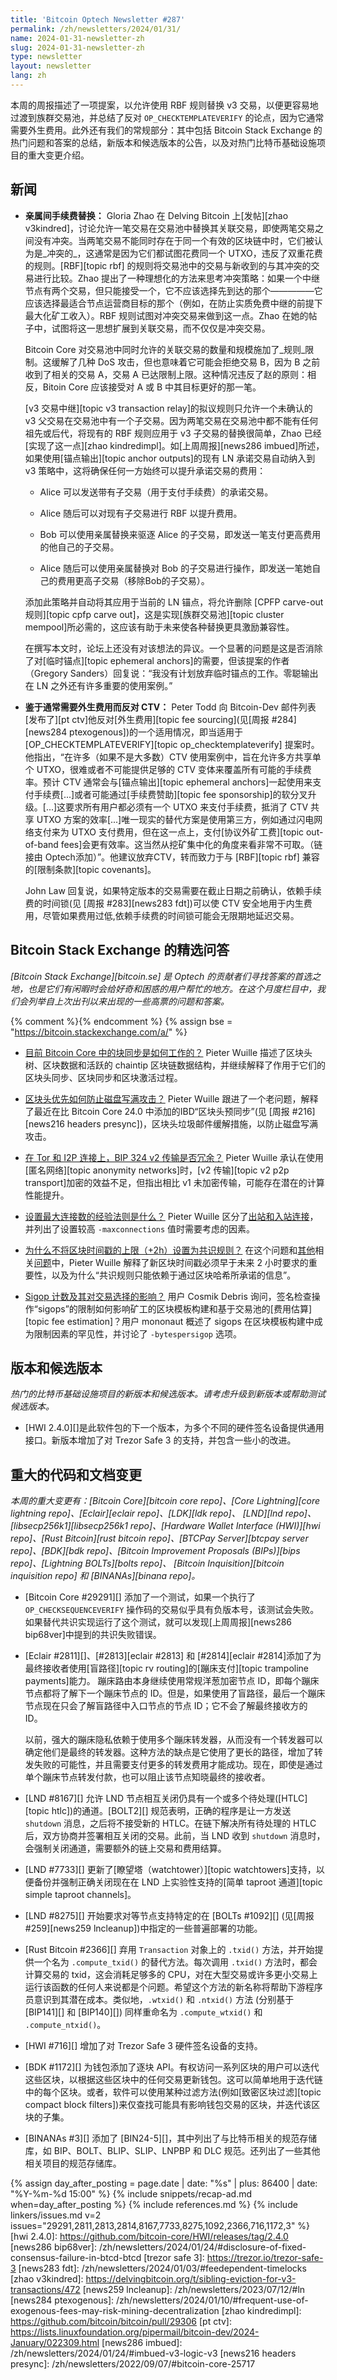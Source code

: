 ```yaml
---
title: 'Bitcoin Optech Newsletter #287'
permalink: /zh/newsletters/2024/01/31/
name: 2024-01-31-newsletter-zh
slug: 2024-01-31-newsletter-zh
type: newsletter
layout: newsletter
lang: zh
---
```

本周的周报描述了一项提案，以允许使用 RBF 规则替换 v3 交易，以便更容易地过渡到族群交易池，并总结了反对 `OP_CHECKTEMPLATEVERIFY` 的论点，因为它通常需要外生费用。此外还有我们的常规部分：其中包括 Bitcoin Stack Exchange 的热门问题和答案的总结，新版本和候选版本的公告，以及对热门比特币基础设施项目的重大变更介绍。

## 新闻

- **<!--kindred-replace-by-fee-->亲属间手续费替换：** Gloria Zhao 在 Delving Bitcoin 上[发帖][zhao v3kindred]，讨论允许一笔交易在交易池中替换其关联交易，即使两笔交易之间没有冲突。当两笔交易不能同时存在于同一个有效的区块链中时，它们被认为是_冲突的_，这通常是因为它们都试图花费同一个 UTXO，违反了双重花费的规则。[RBF][topic rbf] 的规则将交易池中的交易与新收到的与其冲突的交易进行比较。Zhao 提出了一种理想化的方法来思考冲突策略：如果一个中继节点有两个交易，但只能接受一个，它不应该选择先到达的那个—————它应该选择最适合节点运营商目标的那个（例如，在防止实质免费中继的前提下最大化矿工收入）。RBF 规则试图对冲突交易来做到这一点。Zhao 在她的帖子中，试图将这一思想扩展到关联交易，而不仅仅是冲突交易。

  Bitcoin Core 对交易池中同时允许的关联交易的数量和规模施加了_规则_限制。这缓解了几种 DoS 攻击，但也意味着它可能会拒绝交易 B，因为 B 之前收到了相关的交易 A，交易 A 已达限制上限。这种情况违反了赵的原则：相反，Bitoin Core 应该接受对 A 或 B 中其目标更好的那一笔。

  [v3 交易中继][topic v3 transaction relay]的拟议规则只允许一个未确认的 v3 父交易在交易池中有一个子交易。因为两笔交易在交易池中都不能有任何祖先或后代，将现有的 RBF 规则应用于 v3 子交易的替换很简单，Zhao 已经[实现了这一点][zhao kindredimpl]。如[上周周报][news286 imbued]所述，如果使用[锚点输出][topic anchor outputs]的现有 LN 承诺交易自动纳入到 v3 策略中，这将确保任何一方始终可以提升承诺交易的费用：

  - Alice 可以发送带有子交易（用于支付手续费）的承诺交易。

  - Alice 随后可以对现有子交易进行 RBF 以提升费用。

  - Bob 可以使用亲属替换来驱逐 Alice 的子交易，即发送一笔支付更高费用的他自己的子交易。

  - Alice 随后可以使用亲属替换对 Bob 的子交易进行操作，即发送一笔她自己的费用更高子交易（移除Bob的子交易）。

  添加此策略并自动将其应用于当前的 LN 锚点，将允许删除 [CPFP carve-out 规则][topic cpfp carve out]，这是实现[族群交易池][topic cluster mempool]所必需的，这应该有助于未来使各种替换更具激励兼容性。

  在撰写本文时，论坛上还没有对该想法的异议。一个显著的问题是这是否消除了对[临时锚点][topic ephemeral anchors]的需要，但该提案的作者（Gregory Sanders）回复说：“我没有计划放弃临时锚点的工作。零聪输出在 LN 之外还有许多重要的使用案例。”

- **<!--Opposition-to-CTV-based-on-commonly-requiring-exogenous-fees-->鉴于通常需要外生费用而反对 CTV：**
  Peter Todd 向 Bitcoin-Dev 邮件列表[发布了][pt ctv]他反对[外生费用][topic fee sourcing](见[周报 #284][news284 ptexogenous])的一个适用情况，即当适用于  [OP_CHECKTEMPLATEVERIFY][topic op_checktemplateverify] 提案时。他指出，“在许多（如果不是大多数）CTV 使用案例中，旨在允许多方共享单个 UTXO，很难或者不可能提供足够的 CTV 变体来覆盖所有可能的手续费率。预计 CTV 通常会与[锚点输出][topic ephemeral anchors]一起使用来支付手续费[...]或者可能通过[手续费赞助][topic fee sponsorship]的软分叉升级。[...]这要求所有用户都必须有一个 UTXO 来支付手续费，抵消了 CTV 共享 UTXO 方案的效率[...]唯一现实的替代方案是使用第三方，例如通过闪电网络支付来为 UTXO 支付费用，但在这一点上，支付[协议外矿工费][topic out-of-band fees]会更有效率。这当然从挖矿集中化的角度来看非常不可取。（链接由 Optech添加）”。他建议放弃CTV，转而致力于与 [RBF][topic rbf] 兼容的[限制条款][topic covenants]。

    John Law 回复说，如果特定版本的交易需要在截止日期之前确认，依赖手续费的时间锁(见 [周报 #283][news283 fdt])可以使 CTV 安全地用于内生费用，尽管如果费用过低,依赖手续费的时间锁可能会无限期地延迟交易。

## Bitcoin Stack Exchange 的精选问答

*[Bitcoin Stack Exchange][bitcoin.se] 是 Optech 的贡献者们寻找答案的首选之地，也是它们有闲暇时会给好奇和困惑的用户帮忙的地方。在这个月度栏目中，我们会列举自上次出刊以来出现的一些高票的问题和答案。*

{% comment %}<!-- https://bitcoin.stackexchange.com/search?tab=votes&q=created%3a1m..%20is%3aa
nswer -->{% endcomment %}
{% assign bse = "https://bitcoin.stackexchange.com/a/" %}

- [<!--how-does-block-synchronization-work-in-bitcoin-core-today-->目前 Bitcoin Core 中的块同步是如何工作的？]({{bse}}121292)
  Pieter Wuille 描述了区块头树、区块数据和活跃的 chaintip 区块链数据结构，并继续解释了作用于它们的区块头同步、区块同步和区块激活过程。

- [<!--how-does-headers-first-prevent-disk-fill-attack-->区块头优先如何防止磁盘写满攻击？]({{bse}}76018)
  Pieter Wuille 跟进了一个老问题，解释了最近在比 Bitcoin Core 24.0 中添加的IBD“区块头预同步”(见 [周报 #216][news216 headers presync])，区块头垃圾邮件缓解措施，以防止磁盘写满攻击。

- [<!--is-bip324-v2transport-redundant-on-tor-and-i2p-connections-->在 Tor 和 I2P 连接上，BIP 324 v2 传输是否冗余？]({{bse}}121360)
  Pieter Wuille 承认在使用[匿名网络][topic anonymity networks]时，[v2 传输][topic v2 p2p transport]加密的效益不足，但指出相比 v1 未加密传输，可能存在潜在的计算性能提升。

- [<!--what-s-a-rule-of-thumb-for-setting-the-maximum-number-of-connections-->设置最大连接数的经验法则是什么？]({{bse}}121088)
  Pieter Wuille 区分了[出站和入站连接]({{bse}}121015)，并列出了设置较高 `-maxconnections` 值时需要考虑的因素。

- [<!--why-isn-t-the-upper-bound-2h-on-the-block-timestamp-set-as-a-consensus-rule-->为什么不将区块时间戳的上限（+2h）设置为共识规则？]({{bse}}121248)
  在这个问题和[其他]({{bse}}121247)相关[问题]({{bse}}121253)中，Pieter Wuille 解释了新区块时间戳必须早于未来 2 小时要求的重要性，以及为什么“共识规则只能依赖于通过区块哈希所承诺的信息”。

- [<!--sigop-count-and-its-influence-on-transaction-selection-->Sigop 计数及其对交易选择的影响？]({{bse}}121355)
  用户 Cosmik Debris 询问，签名检查操作“sigops”的限制如何影响矿工的区块模板构建和基于交易池的[费用估算][topic fee estimation]？用户 mononaut 概述了 sigops 在区块模板构建中成为限制因素的罕见性，并讨论了 `-bytespersigop` 选项。

## 版本和候选版本

*热门的比特币基础设施项目的新版本和候选版本。请考虑升级到新版本或帮助测试候选版本。*

- [HWI 2.4.0][]是此软件包的下一个版本，为多个不同的硬件签名设备提供通用接口。新版本增加了对 Trezor Safe 3 的支持，并包含一些小的改进。

## 重大的代码和文档变更

_本周的重大变更有：[Bitcoin Core][bitcoin core repo]、[Core
Lightning][core lightning repo]、[Eclair][eclair repo]、[LDK][ldk repo]、
[LND][lnd repo]、[libsecp256k1][libsecp256k1 repo]、[Hardware Wallet
Interface (HWI)][hwi repo]、[Rust Bitcoin][rust bitcoin repo]、[BTCPay
Server][btcpay server repo]、[BDK][bdk repo]、[Bitcoin Improvement
Proposals (BIPs)][bips repo]、[Lightning BOLTs][bolts repo]、
[Bitcoin Inquisition][bitcoin inquisition repo] 和 [BINANAs][binana
repo]。_

- [Bitcoin Core #29291][] 添加了一个测试，如果一个执行了 `OP_CHECKSEQUENCEVERIFY` 操作码的交易似乎具有负版本号，该测试会失败。如果替代共识实现运行了这个测试，就可以发现[上周周报][news286 bip68ver]中提到的共识失败错误。

- [Eclair #2811][]、[#2813][eclair #2813] 和 [#2814][eclair #2814]添加了为最终接收者使用[盲路径][topic rv routing]的[蹦床支付][topic trampoline payments]能力。
  蹦床路由本身继续使用常规洋葱加密节点 ID，即每个蹦床节点都将了解下一个蹦床节点的 ID。但是，如果使用了盲路径，最后一个蹦床节点现在只会了解盲路径中入口节点的节点 ID；它不会了解最终接收方的 ID。

    以前，强大的蹦床隐私依赖于使用多个蹦床转发器，从而没有一个转发器可以确定他们是最终的转发器。这种方法的缺点是它使用了更长的路径，增加了转发失败的可能性，并且需要支付更多的转发费用才能成功。现在，即使是通过单个蹦床节点转发付款，也可以阻止该节点知晓最终的接收者。

- [LND #8167][] 允许 LND 节点相互关闭仍具有一个或多个待处理([HTLC][topic htlc])的通道。[BOLT2][] 规范表明，正确的程序是让一方发送 `shutdown` 消息，之后将不接受新的 HTLC。在链下解决所有待处理的 HTLC 后，双方协商并签署相互关闭的交易。此前，当 LND 收到 `shutdown` 消息时，会强制关闭通道，需要额外的链上交易和费用结算。

- [LND #7733][] 更新了[瞭望塔（watchtower）][topic watchtowers]支持，以便备份并强制正确关闭现在在 LND 上实验性支持的[简单 taproot 通道][topic simple taproot channels]。

- [LND #8275][] 开始要求对等节点支持特定的在 [BOLTs #1092][] (见[周报 #259][news259 lncleanup])中指定的一些普遍部署的功能。

- [Rust Bitcoin #2366][] 弃用 `Transaction` 对象上的 `.txid()` 方法，并开始提供一个名为 `.compute_txid()` 的替代方法。每次调用 `.txid()` 方法时，都会计算交易的 txid，这会消耗足够多的 CPU，对在大型交易或许多更小交易上运行该函数的任何人来说都是个问题。希望这个方法的新名称将帮助下游程序员意识到其潜在成本。类似地，`.wtxid()` 和 `.ntxid()` 方法 (分别基于 [BIP141][] 和 [BIP140][]) 同样重命名为 `.compute_wtxid()` 和 `.compute_ntxid()`。

- [HWI #716][] 增加了对 Trezor Safe 3 硬件签名设备的支持。

- [BDK #1172][] 为钱包添加了逐块 API。有权访问一系列区块的用户可以迭代这些区块，以根据这些区块中的任何交易更新钱包。这可以简单地用于迭代链中的每个区块。或者，软件可以使用某种过滤方法(例如[致密区块过滤][topic compact block filters])来仅查找可能具有影响钱包交易的区块，并迭代该区块的子集。

- [BINANAs #3][] 添加了 [BIN24-5][]，其中列出了与比特币相关的规范存储库，如 BIP、BOLT、BLIP、SLIP、LNPBP 和 DLC 规范。还列出了一些其他相关项目的规范存储库。

{% assign day_after_posting = page.date | date: "%s" | plus: 86400 | date: "%Y-%m-%d 15:00" %}
{% include snippets/recap-ad.md when=day_after_posting %}
{% include references.md %}
{% include linkers/issues.md v=2 issues="29291,2811,2813,2814,8167,7733,8275,1092,2366,716,1172,3" %}
[hwi 2.4.0]: https://github.com/bitcoin-core/HWI/releases/tag/2.4.0
[news286 bip68ver]: /zh/newsletters/2024/01/24/#disclosure-of-fixed-consensus-failure-in-btcd-btcd
[trezor safe 3]: https://trezor.io/trezor-safe-3
[news283 fdt]: /zh/newsletters/2024/01/03/#feedependent-timelocks
[zhao v3kindred]: https://delvingbitcoin.org/t/sibling-eviction-for-v3-transactions/472
[news259 lncleanup]: /zh/newsletters/2023/07/12/#ln
[news284 ptexogenous]: /zh/newsletters/2024/01/10/#frequent-use-of-exogenous-fees-may-risk-mining-decentralization
[zhao kindredimpl]: https://github.com/bitcoin/bitcoin/pull/29306
[pt ctv]: https://lists.linuxfoundation.org/pipermail/bitcoin-dev/2024-January/022309.html
[news286 imbued]: /zh/newsletters/2024/01/24/#imbued-v3-logic-v3
[news216 headers presync]: /zh/newsletters/2022/09/07/#bitcoin-core-25717
